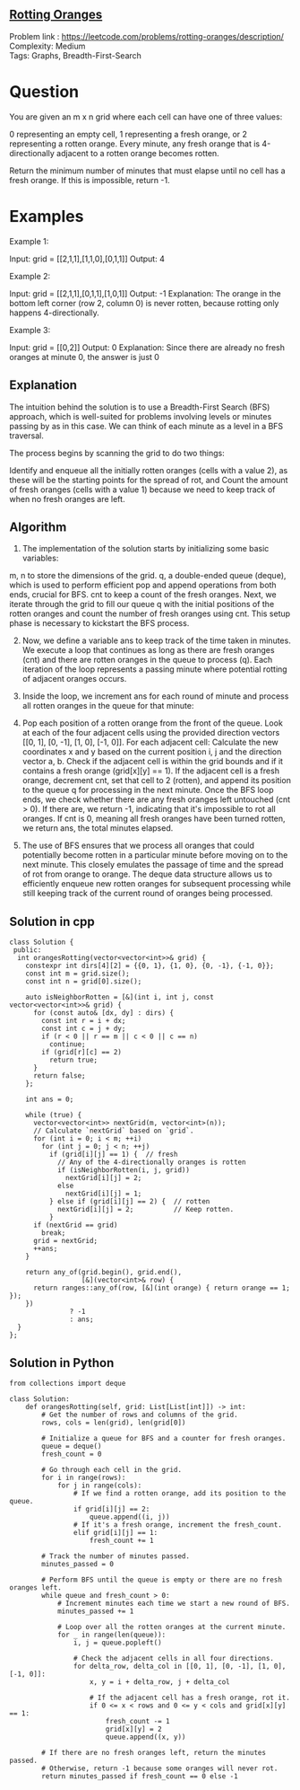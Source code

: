 ## [Rotting Oranges](https://leetcode.com/problems/rotting-oranges/description/)

Problem link : https://leetcode.com/problems/rotting-oranges/description/ <br>
Complexity: Medium <br>
Tags: Graphs, Breadth-First-Search <br>


# Question

You are given an m x n grid where each cell can have one of three values:

0 representing an empty cell,
1 representing a fresh orange, or
2 representing a rotten orange.
Every minute, any fresh orange that is 4-directionally adjacent to a rotten orange becomes rotten.

Return the minimum number of minutes that must elapse until no cell has a fresh orange. If this is impossible, return -1.
 
# Examples

Example 1:

Input: grid = [[2,1,1],[1,1,0],[0,1,1]]
Output: 4

Example 2:

Input: grid = [[2,1,1],[0,1,1],[1,0,1]]
Output: -1
Explanation: The orange in the bottom left corner (row 2, column 0) is never rotten, because rotting only happens 4-directionally.

Example 3:

Input: grid = [[0,2]]
Output: 0
Explanation: Since there are already no fresh oranges at minute 0, the answer is just 0

## Explanation

The intuition behind the solution is to use a Breadth-First Search (BFS) approach, which is well-suited for problems involving levels or minutes passing by as in this case. We can think of each minute as a level in a BFS traversal.

The process begins by scanning the grid to do two things:

  Identify and enqueue all the initially rotten oranges (cells with a value 2), as these will be the starting points for the spread of rot, and
  Count the amount of fresh oranges (cells with a value 1) because we need to keep track of when no fresh oranges are left.

## Algorithm

1. The implementation of the solution starts by initializing some basic variables:

  m, n to store the dimensions of the grid.
  q, a double-ended queue (deque), which is used to perform efficient pop and append operations from both ends, crucial for BFS.
  cnt to keep a count of the fresh oranges.
  Next, we iterate through the grid to fill our queue q with the initial positions of the rotten oranges and count the number of fresh oranges using cnt. This setup phase is necessary to kickstart the BFS process.

2. Now, we define a variable ans to keep track of the time taken in minutes. We execute a loop that continues as long as there are fresh oranges (cnt) and there are rotten oranges in the queue to process (q). Each iteration of the loop represents a passing minute where potential rotting of adjacent oranges occurs.

3. Inside the loop, we increment ans for each round of minute and process all rotten oranges in the queue for that minute:

4. Pop each position of a rotten orange from the front of the queue.
Look at each of the four adjacent cells using the provided direction vectors [[0, 1], [0, -1], [1, 0], [-1, 0]].
For each adjacent cell:
  Calculate the new coordinates x and y based on the current position i, j and the direction vector a, b.
  Check if the adjacent cell is within the grid bounds and if it contains a fresh orange (grid[x][y] == 1).
  If the adjacent cell is a fresh orange, decrement cnt, set that cell to 2 (rotten), and append its position to the queue q for processing in the next minute.
  Once the BFS loop ends, we check whether there are any fresh oranges left untouched (cnt > 0). If there are, we return -1, indicating that it's impossible to rot all oranges. If cnt is 0, meaning all fresh oranges have been turned rotten, we return ans, the total minutes elapsed.

5. The use of BFS ensures that we process all oranges that could potentially become rotten in a particular minute before moving on to the next minute. This closely emulates the passage of time and the spread of rot from orange to orange. The deque data structure allows us to efficiently enqueue new rotten oranges for subsequent processing while still keeping track of the current round of oranges being processed.

## Solution in cpp
```
class Solution {
 public:
  int orangesRotting(vector<vector<int>>& grid) {
    constexpr int dirs[4][2] = {{0, 1}, {1, 0}, {0, -1}, {-1, 0}};
    const int m = grid.size();
    const int n = grid[0].size();

    auto isNeighborRotten = [&](int i, int j, const vector<vector<int>>& grid) {
      for (const auto& [dx, dy] : dirs) {
        const int r = i + dx;
        const int c = j + dy;
        if (r < 0 || r == m || c < 0 || c == n)
          continue;
        if (grid[r][c] == 2)
          return true;
      }
      return false;
    };

    int ans = 0;

    while (true) {
      vector<vector<int>> nextGrid(m, vector<int>(n));
      // Calculate `nextGrid` based on `grid`.
      for (int i = 0; i < m; ++i)
        for (int j = 0; j < n; ++j)
          if (grid[i][j] == 1) {  // fresh
            // Any of the 4-directionally oranges is rotten
            if (isNeighborRotten(i, j, grid))
              nextGrid[i][j] = 2;
            else
              nextGrid[i][j] = 1;
          } else if (grid[i][j] == 2) {  // rotten
            nextGrid[i][j] = 2;          // Keep rotten.
          }
      if (nextGrid == grid)
        break;
      grid = nextGrid;
      ++ans;
    }

    return any_of(grid.begin(), grid.end(),
                  [&](vector<int>& row) {
      return ranges::any_of(row, [&](int orange) { return orange == 1; });
    })
               ? -1
               : ans;
  }
};
```

## Solution in Python
```
from collections import deque

class Solution:
    def orangesRotting(self, grid: List[List[int]]) -> int:
        # Get the number of rows and columns of the grid.
        rows, cols = len(grid), len(grid[0])

        # Initialize a queue for BFS and a counter for fresh oranges.
        queue = deque()
        fresh_count = 0
      
        # Go through each cell in the grid.
        for i in range(rows):
            for j in range(cols):
                # If we find a rotten orange, add its position to the queue.
                if grid[i][j] == 2:
                    queue.append((i, j))
                # If it's a fresh orange, increment the fresh_count.
                elif grid[i][j] == 1:
                    fresh_count += 1
      
        # Track the number of minutes passed.
        minutes_passed = 0
      
        # Perform BFS until the queue is empty or there are no fresh oranges left.
        while queue and fresh_count > 0:
            # Increment minutes each time we start a new round of BFS.
            minutes_passed += 1
          
            # Loop over all the rotten oranges at the current minute.
            for _ in range(len(queue)):
                i, j = queue.popleft()
              
                # Check the adjacent cells in all four directions.
                for delta_row, delta_col in [[0, 1], [0, -1], [1, 0], [-1, 0]]:
                    x, y = i + delta_row, j + delta_col
                  
                    # If the adjacent cell has a fresh orange, rot it.
                    if 0 <= x < rows and 0 <= y < cols and grid[x][y] == 1:
                        fresh_count -= 1
                        grid[x][y] = 2
                        queue.append((x, y))
      
        # If there are no fresh oranges left, return the minutes passed.
        # Otherwise, return -1 because some oranges will never rot.
        return minutes_passed if fresh_count == 0 else -1
```

